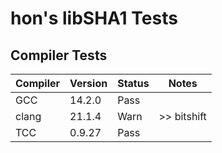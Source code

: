 # hon's libSHA1 Tests

## Compiler Tests
| Compiler | Version | Status | Notes |
|----------|---------|--------|-------|
| GCC      |  14.2.0 | Pass   |       |
| clang    |  21.1.4 | Warn   | >> bitshift |
| TCC      |  0.9.27 | Pass   |       |
